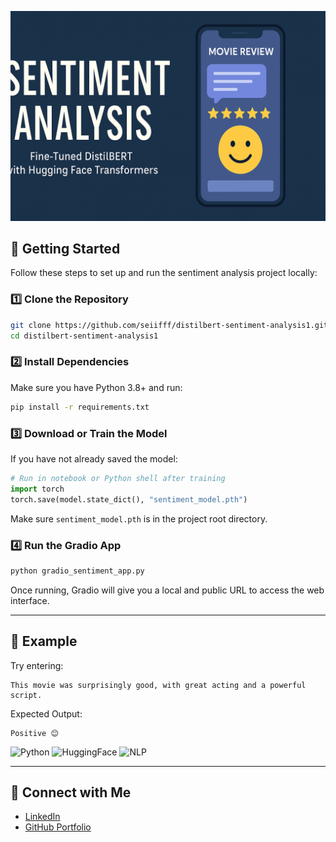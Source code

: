 <p align="center">
  <img src="banner.png" alt="Sentiment Analysis Banner">
</p>


## 🚀 Getting Started

Follow these steps to set up and run the sentiment analysis project locally:

### 1️⃣ Clone the Repository

```bash
git clone https://github.com/seiifff/distilbert-sentiment-analysis1.git
cd distilbert-sentiment-analysis1
```

### 2️⃣ Install Dependencies

Make sure you have Python 3.8+ and run:

```bash
pip install -r requirements.txt
```

### 3️⃣ Download or Train the Model

If you have not already saved the model:

```python
# Run in notebook or Python shell after training
import torch
torch.save(model.state_dict(), "sentiment_model.pth")
```

Make sure `sentiment_model.pth` is in the project root directory.

### 4️⃣ Run the Gradio App

```bash
python gradio_sentiment_app.py
```

Once running, Gradio will give you a local and public URL to access the web interface.

---

## 🧪 Example

Try entering:

```
This movie was surprisingly good, with great acting and a powerful script.
```

Expected Output:

```
Positive 😊
```



![Python](https://img.shields.io/badge/Language-Python-blue)
![HuggingFace](https://img.shields.io/badge/Transformers-HuggingFace-yellow)
![NLP](https://img.shields.io/badge/Task-Sentiment_Analysis-red)

---

## 🔗 Connect with Me

- [LinkedIn](https://www.linkedin.com/in/seif-ferooz/)
- [GitHub Portfolio](https://github.com/seiifff)

